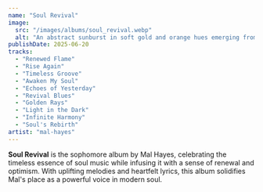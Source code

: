 ```yaml
---
name: "Soul Revival"
image:
  src: "/images/albums/soul_revival.webp"
  alt: "An abstract sunburst in soft gold and orange hues emerging from a record player, symbolizing rebirth and timeless music."
publishDate: 2025-06-20
tracks:
  - "Renewed Flame"
  - "Rise Again"
  - "Timeless Groove"
  - "Awaken My Soul"
  - "Echoes of Yesterday"
  - "Revival Blues"
  - "Golden Rays"
  - "Light in the Dark"
  - "Infinite Harmony"
  - "Soul's Rebirth"
artist: "mal-hayes"
---
```


**Soul Revival** is the sophomore album by Mal Hayes, celebrating the timeless essence of soul music while infusing it with a sense of renewal and optimism. With uplifting melodies and heartfelt lyrics, this album solidifies Mal's place as a powerful voice in modern soul.
